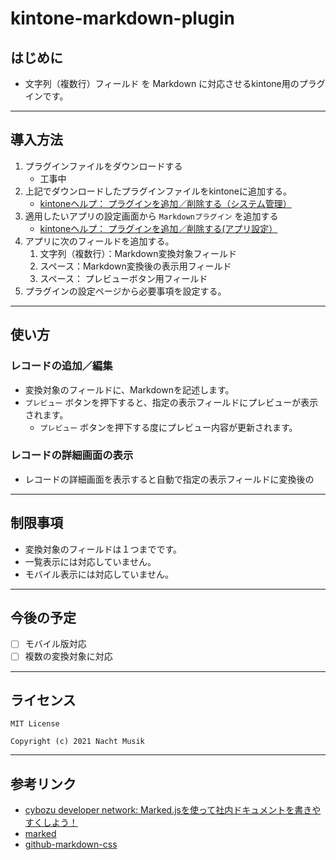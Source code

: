 # kintone-markdown-plugin

## はじめに

- 文字列（複数行）フィールド を Markdown に対応させるkintone用のプラグインです。

---

## 導入方法

1. プラグインファイルをダウンロードする
    - 工事中
1. 上記でダウンロードしたプラグインファイルをkintoneに追加する。
    - [kintoneヘルプ： プラグインを追加／削除する（システム管理）](https://jp.cybozu.help/k/ja/admin/add_plugin/plugin.html)
1. 適用したいアプリの設定画面から `Markdownプラグイン` を追加する
    - [kintoneヘルプ： プラグインを追加／削除する(アプリ設定）](https://jp.cybozu.help/k/ja/user/app_settings/plugin.html)
1. アプリに次のフィールドを追加する。
    1.  文字列（複数行）：Markdown変換対象フィールド
    1.  スペース：Markdown変換後の表示用フィールド
    1.  スペース： プレビューボタン用フィールド
1. プラグインの設定ページから必要事項を設定する。

---

## 使い方

### レコードの追加／編集

- 変換対象のフィールドに、Markdownを記述します。
- `プレビュー` ボタンを押下すると、指定の表示フィールドにプレビューが表示されます。
  - `プレビュー` ボタンを押下する度にプレビュー内容が更新されます。

### レコードの詳細画面の表示

- レコードの詳細画面を表示すると自動で指定の表示フィールドに変換後の

---

## 制限事項

- 変換対象のフィールドは１つまでです。
- 一覧表示には対応していません。
- モバイル表示には対応していません。

---

## 今後の予定

- [ ] モバイル版対応
- [ ] 複数の変換対象に対応

---

## ライセンス

```text
MIT License

Copyright (c) 2021 Nacht Musik
```

---

## 参考リンク

- [cybozu developer network: Marked.jsを使って社内ドキュメントを書きやすくしよう！](https://developer.cybozu.io/hc/ja/articles/212117746-Marked-js%E3%82%92%E4%BD%BF%E3%81%A3%E3%81%A6%E7%A4%BE%E5%86%85%E3%83%89%E3%82%AD%E3%83%A5%E3%83%A1%E3%83%B3%E3%83%88%E3%82%92%E6%9B%B8%E3%81%8D%E3%82%84%E3%81%99%E3%81%8F%E3%81%97%E3%82%88%E3%81%86-)
- [marked](https://github.com/markedjs/marked)
- [github-markdown-css](https://github.com/sindresorhus/github-markdown-css)
